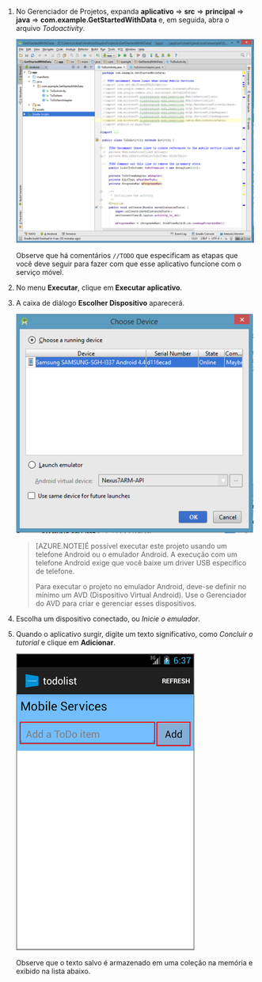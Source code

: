 1. No Gerenciador de Projetos, expanda **aplicativo** => **src** => **principal** => **java** => **com.example.GetStartedWithData** e, em seguida, abra o arquivo *Todoactivity*.

   	![](./media/download-android-sample-code/mobile-services-android-studio-project.png)


   	Observe que há comentários `//TODO` que especificam as etapas que você deve seguir para fazer com que esse aplicativo funcione com o serviço móvel.

2. No menu **Executar**, clique em **Executar aplicativo**.

3. A caixa de diálogo **Escolher Dispositivo** aparecerá.

	![](./media/mobile-services-android-run-sample-code/android-studio-choose-device.png)



	> [AZURE.NOTE]É possível executar este projeto usando um telefone Android ou o emulador Android. A execução com um telefone Android exige que você baixe um driver USB específico de telefone.
	>
	> Para executar o projeto no emulador Android, deve-se definir no mínimo um AVD (Dispositivo Virtual Android). Use o Gerenciador do AVD para criar e gerenciar esses dispositivos.

4. Escolha um dispositivo conectado, ou *Inicie o emulador*.

5. Quando o aplicativo surgir, digite um texto significativo, como _Concluir o tutorial_ e clique em **Adicionar**.

   	![](./media/download-android-sample-code/mobile-quickstart-startup-android.png)

   	Observe que o texto salvo é armazenado em uma coleção na memória e exibido na lista abaixo.

<!---HONumber=July15_HO4-->
